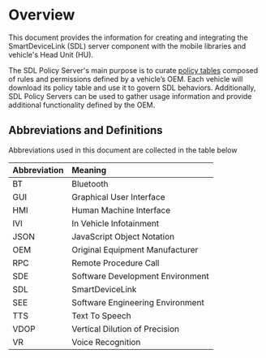 # Overview
This document provides the information for creating and integrating the SmartDeviceLink (SDL) server component with the mobile libraries and vehicle's Head Unit (HU).

The SDL Policy Server's main purpose is to curate [policy tables](/docs/sdl-server/master/policy-table/overview) composed of rules and permissions defined by a vehicle’s OEM. Each vehicle will download its policy table and use it to govern SDL behaviors. Additionally, SDL Policy Servers can be used to gather usage information and provide additional functionality defined by the OEM.

## Abbreviations and Definitions
Abbreviations used in this document are collected in the table below

| Abbreviation | Meaning     |
| :------------- | :------------- |
|BT|Bluetooth|
|GUI|Graphical User Interface|
|HMI|Human Machine Interface|
|IVI|In Vehicle Infotainment|
|JSON|JavaScript Object Notation|
|OEM|Original Equipment Manufacturer|
|RPC|Remote Procedure Call|
|SDE|Software Development Environment|
|SDL|SmartDeviceLink|
|SEE|Software Engineering Environment|
|TTS|Text To Speech|
|VDOP|Vertical Dilution of Precision|
|VR|Voice Recognition|
